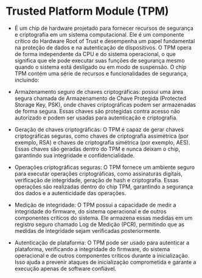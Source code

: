 # Trusted Platform Module (TPM)

* É um chip de hardware projetado para fornecer recursos de segurança e criptografia em um sistema computacional. Ele é um componente crítico do Hardware Root of Trust e desempenha um papel fundamental na proteção de dados e na autenticação de dispositivos. O TPM opera de forma independente da CPU e do sistema operacional, o que significa que ele pode executar suas funções de segurança mesmo quando o sistema está desligado ou em modo de suspensão. O chip TPM contém uma série de recursos e funcionalidades de segurança, incluindo:

* Armazenamento seguro de chaves criptográficas: possui uma área segura chamada de Armazenamento de Chave Protegida (Protected Storage Key, PSK), onde chaves criptográficas podem ser armazenadas de forma segura. Essas chaves são protegidas contra acesso não autorizado e podem ser usadas para autenticação e criptografia.

* Geração de chaves criptográficas: O TPM é capaz de gerar chaves criptográficas seguras, como chaves de criptografia assimétrica (por exemplo, RSA) e chaves de criptografia simétrica (por exemplo, AES). Essas chaves são geradas dentro do TPM e nunca deixam o chip, garantindo sua integridade e confidencialidade.

* Operações criptográficas seguras: O TPM fornece um ambiente seguro para executar operações criptográficas, como assinaturas digitais, verificação de integridade, geração de hash e criptografia. Essas operações são realizadas dentro do chip TPM, garantindo a segurança dos dados e a autenticidade das operações.

* Medição de integridade: O TPM possui a capacidade de medir a integridade do firmware, do sistema operacional e de outros componentes críticos do sistema. Ele armazena essas medidas em um registro seguro chamado Log de Medição (PCR), permitindo que as medidas de integridade sejam verificadas posteriormente.

* Autenticação de plataforma: O TPM pode ser usado para autenticar a plataforma, verificando a integridade do firmware, do sistema operacional e de outros componentes críticos durante a inicialização. Isso ajuda a prevenir ataques de inicialização comprometida e garante a execução apenas de software confiável.

